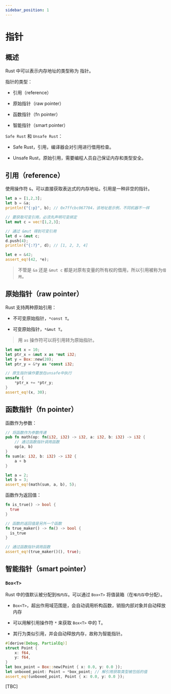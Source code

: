 ```yaml
---
sidebar_position: 1
---
```

    
# 指针

## 概述

Rust 中可以表示内存地址的类型称为 指针。

指针的类型：

- 引用（reference）

- 原始指针（raw pointer）

- 函数指针（fn pointer）

- 智能指针（smart pointer）

`Safe Rust` 和 `Unsafe Rust`：

- Safe Rust，引用，编译器会对引用进行借用检查。

- Unsafe Rust，原始引用，需要编程人员自己保证内存和类型安全。

## 引用（reference）

使用操作符 `&`，可以直接获取表达式的内存地址。引用是一种非空的指针。

```rs
let a = [1,2,3];
let b = &a;
println!("{:p}", b); // 0x7ffcbc067704，该地址是示例，不同机器不一样

// 要获取可变引用，必须先声明可变绑定
let mut c = vec![1,2,3];

// 通过 &mut 得到可变引用
let d = &mut c;
d.push(4);
println!("{:?}", d); // [1, 2, 3, 4]

let e = &42;
assert_eq!(42, *e);
```

> 不管是 `&a` 还是 `&mut c` 都是对原有变量的所有权的借用，所以引用被称为`借用`。

## 原始指针（raw pointer）

Rust 支持两种原始引用：

- 不可变原始指针，`*const T`。

- 可变原始指针，`*&mut T`。

> 用 `as` 操作符可以将引用转为原始指针。

```rs
let mut x = 10;
let ptr_x = &mut x as *mut i32;
let y = Box::new(20);
let ptr_y = &*y as *const i32;

// 原生指针操作要放在unsafe中执行
unsafe {
    *ptr_x += *ptr_y;
}
assert_eq!(x, 30);
```

## 函数指针（fn pointer）

函数作为参数：

```rs
// 将函数作为参数传递
pub fn math(op: fn(i32, i32) -> i32, a: i32, b: i32) -> i32 {
    // 通过函数指针调用函数
    op(a, b)
}
fn sum(a: i32, b: i32) -> i32 {
    a + b
}

let a = 2;
let b = 3;
assert_eq!(math(sum, a, b), 5);
```

函数作为返回值：

```rs
fn is_true() -> bool { 
  true 
}

// 函数的返回值是另外一个函数
fn true_maker() -> fn() -> bool { 
  is_true 
}

// 通过函数指针调用函数
assert_eq!(true_maker()(), true);
```

## 智能指针（smart pointer）

### `Box<T>`

Rust 中的值默认被分配到`栈内存`。可以通过 `Box<T>` 将值装箱（在`堆内存`中分配）。

- `Box<T>`，超出作用域范围是，会自动调用析构函数，销毁内部对象并自动释放内存

- 可以用解引用操作符 `*` 来获取 `Box<T>` 中的 T。

- 其行为类似引用，并会自动释放内存，故称为智能指针。

```rs
#[derive(Debug, PartialEq)]
struct Point {
    x: f64,
    y: f64,
}
let box_point = Box::new(Point { x: 0.0, y: 0.0 });
let unboxed_point: Point = *box_point; // 解引用获取类型被包括的值
assert_eq!(unboxed_point, Point { x: 0.0, y: 0.0 });
```

[TBC]

      